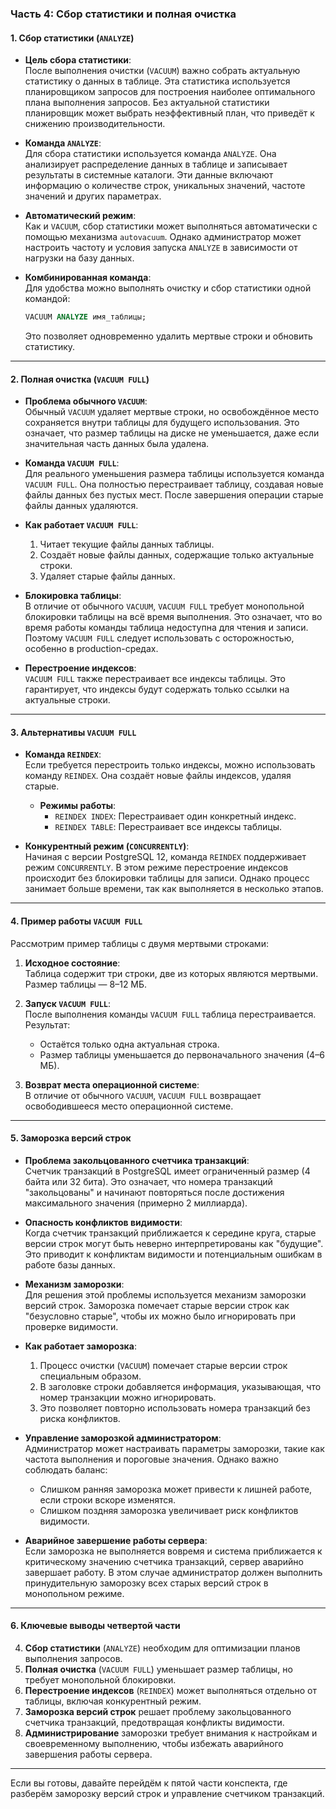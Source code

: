 ### **Часть 4: Сбор статистики и полная очистка**

#### **1. Сбор статистики (`ANALYZE`)**
- **Цель сбора статистики**:  
  После выполнения очистки (`VACUUM`) важно собрать актуальную статистику о данных в таблице. Эта статистика используется планировщиком запросов для построения наиболее оптимального плана выполнения запросов. Без актуальной статистики планировщик может выбрать неэффективный план, что приведёт к снижению производительности.

- **Команда `ANALYZE`**:  
  Для сбора статистики используется команда `ANALYZE`. Она анализирует распределение данных в таблице и записывает результаты в системные каталоги. Эти данные включают информацию о количестве строк, уникальных значений, частоте значений и других параметрах.

- **Автоматический режим**:  
  Как и `VACUUM`, сбор статистики может выполняться автоматически с помощью механизма `autovacuum`. Однако администратор может настроить частоту и условия запуска `ANALYZE` в зависимости от нагрузки на базу данных.

- **Комбинированная команда**:  
  Для удобства можно выполнять очистку и сбор статистики одной командой:  
  ```sql
  VACUUM ANALYZE имя_таблицы;
  ```
  Это позволяет одновременно удалить мертвые строки и обновить статистику.

---

#### **2. Полная очистка (`VACUUM FULL`)**
- **Проблема обычного `VACUUM`**:  
  Обычный `VACUUM` удаляет мертвые строки, но освобождённое место сохраняется внутри таблицы для будущего использования. Это означает, что размер таблицы на диске не уменьшается, даже если значительная часть данных была удалена.

- **Команда `VACUUM FULL`**:  
  Для реального уменьшения размера таблицы используется команда `VACUUM FULL`. Она полностью перестраивает таблицу, создавая новые файлы данных без пустых мест. После завершения операции старые файлы данных удаляются.

- **Как работает `VACUUM FULL`**:  
  1. Читает текущие файлы данных таблицы.  
  2. Создаёт новые файлы данных, содержащие только актуальные строки.  
  3. Удаляет старые файлы данных.  

- **Блокировка таблицы**:  
  В отличие от обычного `VACUUM`, `VACUUM FULL` требует монопольной блокировки таблицы на всё время выполнения. Это означает, что во время работы команды таблица недоступна для чтения и записи. Поэтому `VACUUM FULL` следует использовать с осторожностью, особенно в production-средах.

- **Перестроение индексов**:  
  `VACUUM FULL` также перестраивает все индексы таблицы. Это гарантирует, что индексы будут содержать только ссылки на актуальные строки.

---

#### **3. Альтернативы `VACUUM FULL`**
- **Команда `REINDEX`**:  
  Если требуется перестроить только индексы, можно использовать команду `REINDEX`. Она создаёт новые файлы индексов, удаляя старые.  
  - **Режимы работы**:  
    - `REINDEX INDEX`: Перестраивает один конкретный индекс.  
    - `REINDEX TABLE`: Перестраивает все индексы таблицы.  

- **Конкурентный режим (`CONCURRENTLY`)**:  
  Начиная с версии PostgreSQL 12, команда `REINDEX` поддерживает режим `CONCURRENTLY`. В этом режиме перестроение индексов происходит без блокировки таблицы для записи. Однако процесс занимает больше времени, так как выполняется в несколько этапов.

---

#### **4. Пример работы `VACUUM FULL`**
Рассмотрим пример таблицы с двумя мертвыми строками:
1. **Исходное состояние**:  
   Таблица содержит три строки, две из которых являются мертвыми. Размер таблицы — 8–12 МБ.

2. **Запуск `VACUUM FULL`**:  
   После выполнения команды `VACUUM FULL` таблица перестраивается. Результат:  
   - Остаётся только одна актуальная строка.  
   - Размер таблицы уменьшается до первоначального значения (4–6 МБ).  

3. **Возврат места операционной системе**:  
   В отличие от обычного `VACUUM`, `VACUUM FULL` возвращает освободившееся место операционной системе.

---

#### **5. Заморозка версий строк**
- **Проблема закольцованного счетчика транзакций**:  
  Счетчик транзакций в PostgreSQL имеет ограниченный размер (4 байта или 32 бита). Это означает, что номера транзакций "закольцованы" и начинают повторяться после достижения максимального значения (примерно 2 миллиарда).  

- **Опасность конфликтов видимости**:  
  Когда счетчик транзакций приближается к середине круга, старые версии строк могут быть неверно интерпретированы как "будущие". Это приводит к конфликтам видимости и потенциальным ошибкам в работе базы данных.

- **Механизм заморозки**:  
  Для решения этой проблемы используется механизм заморозки версий строк. Заморозка помечает старые версии строк как "безусловно старые", чтобы их можно было игнорировать при проверке видимости.  

- **Как работает заморозка**:  
  1. Процесс очистки (`VACUUM`) помечает старые версии строк специальным образом.  
  2. В заголовке строки добавляется информация, указывающая, что номер транзакции можно игнорировать.  
  3. Это позволяет повторно использовать номера транзакций без риска конфликтов.

- **Управление заморозкой администратором**:  
  Администратор может настраивать параметры заморозки, такие как частота выполнения и пороговые значения. Однако важно соблюдать баланс:  
  - Слишком ранняя заморозка может привести к лишней работе, если строки вскоре изменятся.  
  - Слишком поздняя заморозка увеличивает риск конфликтов видимости.

- **Аварийное завершение работы сервера**:  
  Если заморозка не выполняется вовремя и система приближается к критическому значению счетчика транзакций, сервер аварийно завершает работу. В этом случае администратор должен выполнить принудительную заморозку всех старых версий строк в монопольном режиме.

---

#### **6. Ключевые выводы четвертой части**
4. **Сбор статистики** (`ANALYZE`) необходим для оптимизации планов выполнения запросов.  
5. **Полная очистка** (`VACUUM FULL`) уменьшает размер таблицы, но требует монопольной блокировки.  
6. **Перестроение индексов** (`REINDEX`) может выполняться отдельно от таблицы, включая конкурентный режим.  
7. **Заморозка версий строк** решает проблему закольцованного счетчика транзакций, предотвращая конфликты видимости.  
8. **Администрирование** заморозки требует внимания к настройкам и своевременному выполнению, чтобы избежать аварийного завершения работы сервера.

---

Если вы готовы, давайте перейдём к пятой части конспекта, где разберём заморозку версий строк и управление счетчиком транзакций.